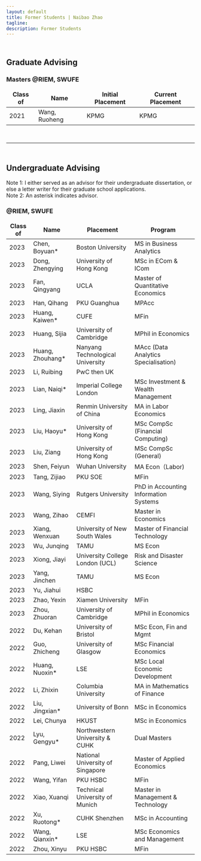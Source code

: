 ```yaml
---
layout: default
title: Former Students | Naibao Zhao
tagline: 
description: Former Students
---
```

<!--
<div class="navbar">
    <div class="navbar-inner">
        <ul class="nav">
            <li><a href="#current">current courses</a></li>
            <li><a href="#shortcourses">short courses</a></li>
            <li><a href="#misc">misc lectures</a></li>
            <li><a href="#old">former courses</a></li>
        </ul>
    </div>
</div> -->

## <br/>Graduate Advising

### Masters @RIEM, SWUFE

| Class of | Name           | Initial Placement                           | Current Placement        |
| -------- | --------------- | --------------------------------------------| ------------------------ |
| 2021     | Wang, Ruoheng  | KPMG                                       | KPMG                     |

<br/>

---
## <br/>Undergraduate Advising

Note 1: I either served as an advisor for their undergraduate dissertation, or else a letter writer for their graduate school applications.<br/>
Note 2: An asterisk indicates advisor.

### @RIEM, SWUFE

<style>
td, th {
   border: none!important;
}
</style>


| Class of | Name           | Placement                           | Program        |
| -------- | -------------- | --------------------------------------------| ------------------------ |
| 2023            | Chen, Boyuan*  | Boston University                     | MS in Business Analytics  |
| 2023            | Dong, Zhengying| University of Hong Kong                     |  MSc in ECom & ICom                        |
| 2023            | Fan, Qingyang  | UCLA                                       |  Master of Quantitative Economics                        |
| 2023            | Han, Qihang    | PKU Guanghua                                 | MPAcc                          |
| 2023            | Huang, Kaiwen* | CUFE | MFin                          |
| 2023            | Huang, Sijia   | University of Cambridge           | MPhil in Economics                          |
| 2023            | Huang, Zhouhang* | Nanyang Technological University  | MAcc (Data Analytics Specialisation)                |
| 2023            | Li, Ruibing    | PwC then UK |  |
| 2023            | Lian, Naiqi*   | Imperial College London | MSc Investment & Wealth Management |
| 2023            | Ling, Jiaxin   | Renmin University of China   |  MA in Labor Economics |
| 2023            | Liu, Haoyu*    | University of Hong Kong | MSc CompSc (Financial Computing)  |
| 2023            | Liu, Ziang     | University of Hong Kong  | MSc CompSc (General) |
| 2023            | Shen, Feiyun   | Wuhan University                          |   MA Econ（Labor)    |
| 2023            | Tang, Zijiao   | PKU SOE  | MFin |
| 2023            | Wang, Siying   | Rutgers University  |  PhD in Accounting Information Systems |
| 2023            | Wang, Zihao    | CEMFI | Master in Economics |
| 2023            | Xiang, Wenxuan | University of New South Wales   | Master of Financial Technology|
| 2023            | Wu, Junqing    | TAMU   |  MS Econ |
| 2023            | Xiong, Jiayi   | University College London (UCL) | Risk and Disaster Science |
| 2023            | Yang, Jinchen  | TAMU | MS Econ |
| 2023            | Yu, Jiahui     | HSBC    |
| 2023            | Zhao, Yexin    | Xiamen University | MFin |
| 2023            | Zhou, Zhuoran  | University of Cambridge        |  MPhil in Economics   |
| 2022            | Du, Kehan      | University of Bristol | MSc Econ, Fin and Mgmt |
| 2022            | Guo, Zhicheng  | University of Glasgow | MSc Financial Economics|
| 2022            | Huang, Nuoxin* | LSE                       | MSc Local Economic Development |
| 2022            | Li, Zhixin     | Columbia University | MA in Mathematics of Finance|
| 2022            | Liu, Jingxian* | University of Bonn |  MSc in Economics |
| 2022            | Lei, Chunya    | HKUST| MSc in Economics |
| 2022            | Lyu, Gengyu*   | Northwestern University & CUHK  | Dual Masters |
| 2022            | Pang, Liwei    | National University of Singapore | Master of Applied Economics |
| 2022            | Wang, Yifan    | PKU HSBC | MFin |
| 2022            | Xiao, Xuanqi   | Technical University of Munich                | Master in Management & Technology  |
| 2022            | Xu, Ruotong*   | CUHK Shenzhen | MSc in Accounting|
| 2022            | Wang, Qianxin* | LSE  | MSc Economics and Management |
| 2022            | Zhou, Xinyu    | PKU HSBC | MFin |

<br/>

